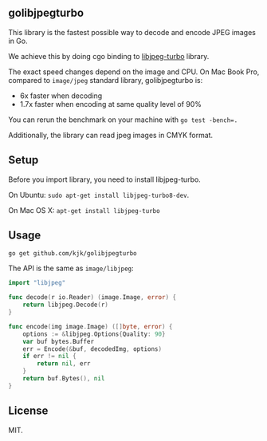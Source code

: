 ## golibjpegturbo

This library is the fastest possible way to decode and encode JPEG images in Go.

We achieve this by doing cgo binding to [libjpeg-turbo](libjpeg-turbo.virtualgl.org)
library.

The exact speed changes depend on the image and CPU. On Mac Book Pro, compared
to `image/jpeg` standard library, golibjpegturbo is:
* 6x faster when decoding
* 1.7x faster when encoding at same quality level of 90%

You can rerun the benchmark on your machine with `go test -bench=.`

Additionally, the library can read jpeg images in CMYK format.

## Setup

Before you import library, you need to install libjpeg-turbo.

On Ubuntu: `sudo apt-get install libjpeg-turbo8-dev`.

On Mac OS X: `apt-get install libjpeg-turbo`

## Usage

`go get github.com/kjk/golibjpegturbo`

The API is the same as `image/libjpeg`:

```go
import "libjpeg"

func decode(r io.Reader) (image.Image, error) {
    return libjpeg.Decode(r)
}

func encode(img image.Image) ([]byte, error) {
    options := &libjpeg.Options{Quality: 90}
    var buf bytes.Buffer
    err = Encode(&buf, decodedImg, options)
    if err != nil {
        return nil, err
    }
    return buf.Bytes(), nil
}

```

## License

MIT.
